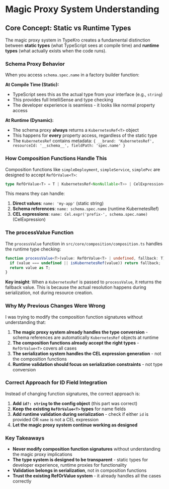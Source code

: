 # Magic Proxy System Understanding

## Core Concept: Static vs Runtime Types

The magic proxy system in TypeKro creates a fundamental distinction between **static types** (what TypeScript sees at compile time) and **runtime types** (what actually exists when the code runs).

### Schema Proxy Behavior

When you access `schema.spec.name` in a factory builder function:

**At Compile Time (Static):**
- TypeScript sees this as the actual type from your interface (e.g., `string`)
- This provides full IntelliSense and type checking
- The developer experience is seamless - it looks like normal property access

**At Runtime (Dynamic):**
- The schema proxy **always** returns a `KubernetesRef<T>` object
- This happens for **every** property access, regardless of the static type
- The `KubernetesRef` contains metadata: `{ __brand: 'KubernetesRef', resourceId: '__schema__', fieldPath: 'spec.name' }`

### How Composition Functions Handle This

Composition functions like `simpleDeployment`, `simpleService`, `simplePvc` are designed to accept `RefOrValue<T>`:

```typescript
type RefOrValue<T> = T | KubernetesRef<NonNullable<T>> | CelExpression<T>;
```

This means they can handle:
1. **Direct values**: `name: 'my-app'` (static string)
2. **Schema references**: `name: schema.spec.name` (runtime KubernetesRef)
3. **CEL expressions**: `name: Cel.expr('prefix-', schema.spec.name)` (CelExpression)

### The processValue Function

The `processValue` function in `src/core/composition/composition.ts` handles the runtime type checking:

```typescript
function processValue<T>(value: RefOrValue<T> | undefined, fallback: T): T {
  if (value === undefined || isKubernetesRef(value)) return fallback;
  return value as T;
}
```

**Key insight**: When a `KubernetesRef` is passed to `processValue`, it returns the fallback value. This is because the actual resolution happens during serialization, not during resource creation.

### Why My Previous Changes Were Wrong

I was trying to modify the composition function signatures without understanding that:

1. **The magic proxy system already handles the type conversion** - schema references are automatically `KubernetesRef` objects at runtime
2. **The composition functions already accept the right types** - `RefOrValue<T>` covers all cases
3. **The serialization system handles the CEL expression generation** - not the composition functions
4. **Runtime validation should focus on serialization constraints** - not type conversion

### Correct Approach for ID Field Integration

Instead of changing function signatures, the correct approach is:

1. **Add `id?: string` to the config object** (this part was correct)
2. **Keep the existing `RefOrValue<T>` types** for name fields
3. **Add runtime validation during serialization** - check if either `id` is provided OR `name` is not a CEL expression
4. **Let the magic proxy system continue working as designed**

### Key Takeaways

- **Never modify composition function signatures** without understanding the magic proxy implications
- **The type system is designed to be transparent** - static types for developer experience, runtime proxies for functionality
- **Validation belongs in serialization**, not in composition functions
- **Trust the existing RefOrValue<T> system** - it already handles all the cases correctly